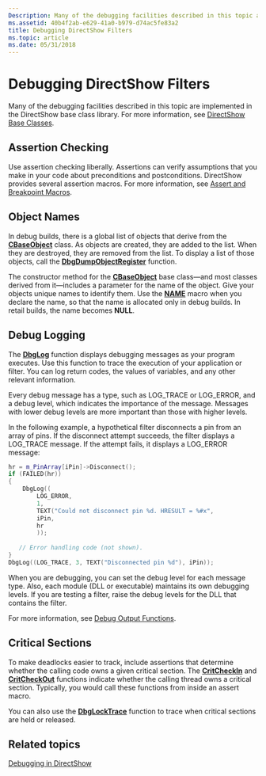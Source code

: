 ```yaml
---
Description: Many of the debugging facilities described in this topic are implemented in the DirectShow base class library. For more information, see DirectShow Base Classes.
ms.assetid: 40b4f2ab-e629-41a0-b979-d74ac5fe83a2
title: Debugging DirectShow Filters
ms.topic: article
ms.date: 05/31/2018
---
```


# Debugging DirectShow Filters

Many of the debugging facilities described in this topic are implemented in the DirectShow base class library. For more information, see [DirectShow Base Classes](directshow-base-classes.md).

## Assertion Checking

Use assertion checking liberally. Assertions can verify assumptions that you make in your code about preconditions and postconditions. DirectShow provides several assertion macros. For more information, see [Assert and Breakpoint Macros](assert-and-breakpoint-macros.md).

## Object Names

In debug builds, there is a global list of objects that derive from the [**CBaseObject**](cbaseobject.md) class. As objects are created, they are added to the list. When they are destroyed, they are removed from the list. To display a list of those objects, call the [**DbgDumpObjectRegister**](dbgdumpobjectregister.md) function.

The constructor method for the [**CBaseObject**](cbaseobject.md) base class—and most classes derived from it—includes a parameter for the name of the object. Give your objects unique names to identify them. Use the [**NAME**](name.md) macro when you declare the name, so that the name is allocated only in debug builds. In retail builds, the name becomes **NULL**.

## Debug Logging

The [**DbgLog**](dbglog.md) function displays debugging messages as your program executes. Use this function to trace the execution of your application or filter. You can log return codes, the values of variables, and any other relevant information.

Every debug message has a type, such as LOG\_TRACE or LOG\_ERROR, and a debug level, which indicates the importance of the message. Messages with lower debug levels are more important than those with higher levels.

In the following example, a hypothetical filter disconnects a pin from an array of pins. If the disconnect attempt succeeds, the filter displays a LOG\_TRACE message. If the attempt fails, it displays a LOG\_ERROR message:


```C++
hr = m_PinArray[iPin]->Disconnect();
if (FAILED(hr))
{
    DbgLog((
        LOG_ERROR, 
        1, 
        TEXT("Could not disconnect pin %d. HRESULT = %#x", 
        iPin, 
        hr
        ));
 
   // Error handling code (not shown).
}
DbgLog((LOG_TRACE, 3, TEXT("Disconnected pin %d"), iPin));
```



When you are debugging, you can set the debug level for each message type. Also, each module (DLL or executable) maintains its own debugging levels. If you are testing a filter, raise the debug levels for the DLL that contains the filter.

For more information, see [Debug Output Functions](debug-output-functions.md).

## Critical Sections

To make deadlocks easier to track, include assertions that determine whether the calling code owns a given critical section. The [**CritCheckIn**](critcheckin.md) and [**CritCheckOut**](critcheckout.md) functions indicate whether the calling thread owns a critical section. Typically, you would call these functions from inside an assert macro.

You can also use the [**DbgLockTrace**](dbglocktrace.md) function to trace when critical sections are held or released.

## Related topics

<dl> <dt>

[Debugging in DirectShow](debugging-in-directshow.md)
</dt> </dl>

 

 



